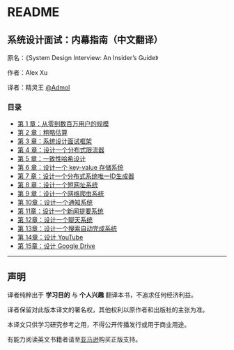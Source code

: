 # README

## 系统设计面试：内幕指南（中文翻译）

原名：《System Design Interview: An Insider’s Guide》

作者：Alex Xu

译者：精灵王 [@Admol](https://github.com/Admol)

### 目录

* [第 1 章：从零到数百万用户的规模](<CHAPTER 1：SCALE FROM ZERO TO MILLIONS OF USERS.md>)
* [第 2 章：粗略估算](<CHAPTER 2：BACK-OF-THE-ENVELOPE ESTIMATION.md>)
* [第 3 章：系统设计面试框架](<CHAPTER 3：A FRAMEWORK FOR SYSTEM DESIGN INTERVIEWS.md>)
* [第 4 章：设计一个分布式限流器](<CHAPTER 4：DESIGN A RATE LIMITER.md>)
* [第 5 章：一致性哈希设计](<CHAPTER 5：DESIGN CONSISTENT HASHING.md>)
* [第 6 章：设计一个 key-value 存储系统](<CHAPTER 6：DESIGN A KEY-VALUE STORE.md>)
* [第 7 章：设计一个分布式系统唯一ID生成器](<CHAPTER 7：DESIGN A UNIQUE ID GENERATOR IN DISTRIBUTED SYSTEMS.md>)
* [第 8 章：设计一个短网址系统](<CHAPTER 8：DESIGN A URL SHORTENER.md>)
* [第 9 章：设计一个网络爬虫系统](<CHAPTER 9：DESIGN A WEB CRAWLER.md>)
* [第 10章：设计一个通知系统](./)
* [第 11章：设计一个新闻提要系统](<CHAPTER 11：DESIGN A NEWS FEED SYSTEM.md>)
* [第 12章：设计一个聊天系统](<CHAPTER 12：DESIGN A CHAT SYSTEM.md>)
* [第 13章：设计一个搜索自动完成系统](<CHAPTER 13：DESIGN A SEARCH AUTOCOMPLETE SYSTEM.md>)
* [第 14章：设计 YouTube](<CHAPTER 14：DESIGN YOUTUBE.md>)
* [第 15章：设计 Google Drive](<CHAPTER 15：DESIGN GOOGLE DRIVE.md>)

***

## 声明

译者纯粹出于 **学习目的** 与 **个人兴趣** 翻译本书，不追求任何经济利益。

译者保留对此版本译文的署名权，其他权利以原作者和出版社的主张为准。

本译文只供学习研究参考之用，不得公开传播发行或用于商业用途。

有能力阅读英文书籍者请至[亚马逊](https://www.amazon.com/System-Design-Interview-insiders-Second/dp/B08CMF2CQF)购买正版支持。
